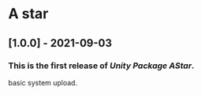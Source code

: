 # A star

## [1.0.0] - 2021-09-03

### This is the first release of *Unity Package AStar*.

basic system upload.
